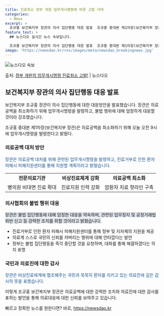 ```yaml
---
title: 진료취소 정부 개원 업무개시명령에 따른 고발 사태
categories:
  - News
excerpt: >
  조규홍 보건복지부 장관의 의사 집단행동 대응 발표  조규홍 중대본 제1차장(보건복지부 장관)은 18일 “사전…
feature_text: >
  ## 뉴스다오 실시간 뉴스 속보입니다.

  조규홍 보건복지부 장관의 의사 집단행동 대응 발표  조규홍 중대본 제1차장(보건복지부 장관)은 18일 “사전…
image: 'https://newsdao.kr/res/images/meta/newsdao_breakingnews.jpg'
---
```


![뉴스다오 속보](https://newsdao.kr/res/images/meta/newsdao_breakingnews.jpg)

<p>출처: <a href="https://newsdao.kr/4290" rel="dofollow">정부 개원의 업무개시명령 진료취소 고발!</a> | 뉴스다오</p>

<h2 data-ke-size="size26">보건복지부 장관의 의사 집단행동 대응 발표</h2>
보건복지부 조규홍 장관이 의사 집단행동에 대한 대응방안을 발표했습니다. 장관은 의료공백을 최소화하기 위해 업무개시명령을 발령하고, 불법 행위에 대해 엄정하게 대응할 것이라 강조했습니다.

<p data-ke-size="size16">조규홍 중대본 제1차장(보건복지부 장관)은 의료공백을 최소화하기 위해 오늘 오전 9시에 업무개시명령을 발령한다고 밝혔다.</p>

<h3>의료공백 대처 방안</h3>
<span style="color: #1a5490;">장관은 의료공백 대처를 위해 관련된 업무개시명령을 발령하고, 진료거부로 인한 환자 피해시 피해지원센터를 통해 지원할 계획이라고 밝혔습니다.</span>
<table>
  <tr>
    <td style="text-align: center; height: 17px;"><b>전문의료기관</b></td>
    <td style="text-align: center; height: 17px;"><b>비상진료체계 강화</b></td>
    <td style="text-align: center; height: 17px;"><b>의료공백 최소화</b></td>
  </tr>
  <tr>
    <td style="text-align: center; height: 17px;">병의원 비대면 진료 확대</td>
    <td style="text-align: center; height: 17px;">진료지원 인력 강화</td>
    <td style="text-align: center; height: 17px;">암환자 치료 핫라인 구축</td>
  </tr>
</table>

<h3>의사협회의 불법 행위 대응</h3>
<span style="background-color: #21538527;">장관은 불법 집단행동에 대해 엄정한 대응을 약속하며, 관련된 업무정지 및 공정거래법 위반 신고 등 강력한 조치를 취할 것이라고 밝혔습니다.</span>
<ul>
  <li>진료거부로 인한 환자 피해시 피해지원센터를 통해 정부 및 지자체의 지원을 제공</li>
  <li>의료계 스스로 국민의 신뢰를 저버리는 행위에 대해 안타깝다는 발언</li>
  <li>정부는 불법 집단행동을 즉각 중단할 것을 요청하며, 대화를 통해 해결하겠다는 의지 표명</li>
</ul>

<h3>국민과 의료진에 대한 감사</h3>
<span style="color: #1a5490;">장관은 비상진료체계에 협조해주는 국민과 묵묵히 환자를 지키고 있는 의료진에 깊은 감사의 뜻을 표했습니다.</span>

이렇게 조규홍 보건복지부 장관은 의료공백에 대한 강력한 조치와 의료진에 대한 감사를 표하는 발언을 통해 의료대응에 대한 신뢰를 보여주고 있습니다.
<p data-ke-size="size16"></p> 

빠르고 정확한 뉴스를 원한다면? 바로, <a href="https://newsdao.kr" rel="dofollow">https://newsdao.kr</a>



